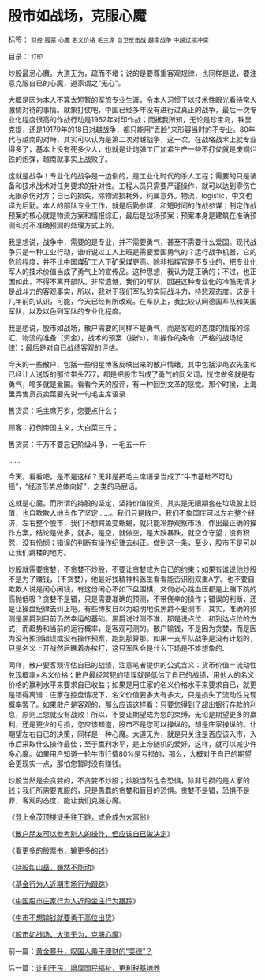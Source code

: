 # 股市如战场，克服心魔

标签： `财经` `股票` `心魔` `名义价格` `毛主席` `自卫反击战` `越南战争` `中越过境冲突` 

目录： `打印`

炒股最忌心魔。大道无为，疏而不堵；说的是要尊重客观规律，也同样是说，要注意克服自已的心魔，道家谓之“无心”。



大概是因为本人不算太短暂的军旅专业生涯，令本人习惯于以技术性眼光看待常人激情对待的事情。就象打仗吧，中国已经多年没有进行过真正的战争，最后一次专业化程度很高的作战行动是1962年对印作战；而据我所知，无论是珍宝岛，铁里克提，还是19179年的18日对越战争，都只能用“丢脸”来形容当时的不专业。80年代与越南的对峙，其实可以认为是第二次对越战争，这一次，在战略战术上就专业得多了，基本上没有死多少人，也就是让炮弹工厂加紧生产一些不打仗就是废铜烂铁的炮弹，越南就事实上战败了。



这就是战争！专业化的战争是一边倒的，是工业化时代的杀人工程；需要的只是装备和技术战术对任务要求的针对性。工程人员只需要严谨操作，就可以达到零伤亡无限杀伤对方；自已的损失，除物流损耗外，纯属意外。物流，logistic，中文也译为后勤。本人的部队专业工作，就是后勤参谋，和短时间的作战参谋；制定作战预案的核心就是物流方案和情报综汇，最后是战场预案；预案本身是建筑在准确预测和对不准确预测的处理方式上的。



我是想说，战争中，需要的是专业，并不需要勇气，甚至不需要什么爱国。现代战争只是一种工业行动，谁听说过工人上班是需要爱国勇气的？运行战争机器，它的危险程度，并不比中国煤矿工人下矿采煤更高。除非指挥官是不专业的，把专业化军人的技术价值当成了勇气上的宣传品。这种思想，我认为是正确的；不过，也正因如此，不得不离开部队。非常遗憾，我们的军队，回避这种专业化的冷酷无情才是战斗力的客观事实，所以，我对于我们军队的实际战斗力，持悲观态度。这是十几年前的认识，可能，今天已经有所改观。在军队上，我比较认同德国军队和美国军队，以及以色列军队的专业化程度。



我是想说，股市如战场，散户需要的同样不是勇气，而是客观的态度的情报的综汇，物流的准备（资金），战术的预案（操作），和操作的条令（严格的战场纪律）；最后是对自已战绩客观的评估。



今天的一些散户，包括一些明星博客反映出来的散户情绪，其中包括沙黾农先生和已经让人送饭的那位带头777，都是把股市当成了勇气的同义词，恍惚做多就是有勇气，唱多就是爱国。看看今天的股评，有一种回到文革的感觉。那个时侯，上海里弄售货员卖菜要先说一句毛主席语录：

售货员：毛主席万岁，您要点什么；

顾客：打倒帝国主义，大白菜三斤；

售货员：千万不要忘记阶级斗争，一毛五一斤

……

今天，看看吧，是不是这样？无非是把毛主席语录当成了“牛市基础不可动摇”，“经济形势总体向好”，之类的马屁话。



这就是心魔。而所谓的持股的坚定，坚持价值投资，其实是无限期套在垃圾股上贬值，也自欺欺人地当作了坚定……。我们只是散户，我们不象国庄可以左右整个经济，左右整个股市，我们不想鳄鱼变蜥蜴，就只能冷静观察市场，作出最正确的操作方案，结论是做多，就多，是空，就做空，是大跌暴跌，就空仓守望；没有积怨，没有怜悯；错误的判断有操作纪律去纠正。做到这一条，至少，股市不是可以让我们跳楼的地方。



炒股就需要贪婪，不贪婪不炒股，不要让贪婪成为自已的约束；如果有谁说他炒股不是为了赚钱，（不贪婪），他最好找精神科医生看看能否识别双重A字。也不要自欺欺人说是闲心闲钱，有这份闲心不如下盘围棋，又何必心跳血压都是上蹦下跳的高抛低吸？贪婪不是错，只是需要准确的预测，不带侥幸的操作；错误的判断，还是让操盘纪律去纠正吧。有些博友自以为聪明地说黑爵不要测市，其实，准确的预测是黑爵到目前仍然幸运的基础。黑爵说过测不准，那是说点位，和到达点位的方式，而趋势和当前的运行概率，是客观可测的。散户输钱，不是因为贪婪，而是因为没有预测错误或没有操作预案，跑到那算那。如果一支军队战争是没有计划的，只是名义上开战然后瞧着办挨打，这只军队会是什么下场是不难想象的.



同样，散户要客观评估自已的战绩，注意笔者提供的公式含义：货币价值＝流动性兑现概率×名义价格；散户最经常犯的错误就是低估了自已的战绩，用他人的名义价格的赢利水平来要求自已收益；如果是用庄家的名义价格水平来要求自已，就更是错得离谱：庄家在控盘情况下，名义价值要多大有多大，只是损失了流动性兑现概率罢了。如果散户是客观的，那么应该这样看：只要您得到了超出银行存款的利息，原则上您就没有战败！所以，不要让期望成为您的束缚，无论是期望更多的赢利，还是更少的亏损，您应该知道，股市不是您可以操纵的，却是庄家操纵的。让期望左右自已的决策，同样是一种心魔。大道无为，就是只关注是否应该入市，入市后采取什么操作最佳；至于赢利水平，是上帝随机的爱好，这样，就可以减少许多心魔。如果用户知道一轮牛市行情80%是亏损的，那么，大概对于自已的期望会更现实一点，那怕您暂时没有赚钱。



炒股当然是会贪婪的，不贪婪不炒股；炒股当然也会恐惧，除非亏损的是人家的钱；我们所需要克服的，只是愚蠢的贪婪和盲目的恐惧。贪婪不是错，恐惧不是罪，客观的态度，能让我们克服心魔。



《[登上金茂顶楼徒手往下跳，或会成为大富翁](../../../2007/9/6/登上金茂顶楼徒手往下跳，或会成为大富翁，绝不骗您.md)》

《[散户朋友可以参考别人的操作，但应该自已做决定](../../../2007/9/6/散户朋友可以参考别人的操作，但应该自已做决定.md)》

《[看更多的股票书，输更多的钱](../../../2007/8/31/看更多的股票书，输更多的钱.md)》

《[持股如山岳，巍然不能动](../../../2007/8/30/持股如山岳，巍然不能动.md)》

《[基金行为人近期市场行为跟踪](../../../2007/9/15/基金行为人近期市场行为跟踪.md)》

《[中国股市庄家行为人近段坐庄行为跟踪](../../../2007/9/16/中国股市庄家行为人近段坐庄行为跟踪.md)》

《[牛市不想输钱就要勇于高位出货](../../../2007/10/23/牛市不想输钱就要勇于高位出货.md)》

《[股市如战场，大道无为，克服心魔](../../../2007/10/27/股市如战场，克服心魔.md)》



前一篇：[黄金暴升，叹国人羞于理财的“美德”？](../../../2007/10/27/黄金暴升，叹国人羞于理财的“美德”？.md)

后一篇：[让利于民，增厚国民福祉，更利税基培养](../../../2007/10/27/让利于民，增厚国民福祉，更利税基培养.md)